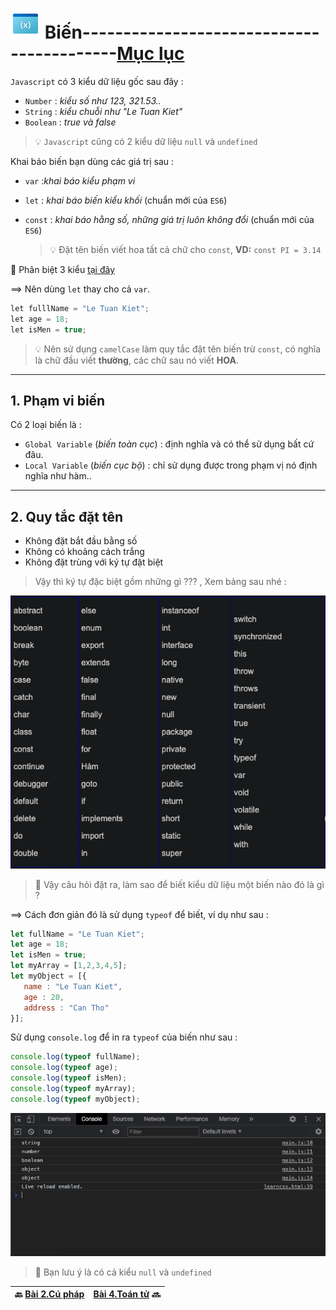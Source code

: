 # ![icons8-variable.png](https://raw.githubusercontent.com/Zenfection/Image/master/2021/04/19-18-25-05-icons8-variable.png) Biến------------------------------------------[Mục lục](https://github.com/Zenfection/Javascript)

`Javascript` có 3 kiểu dữ liệu gốc sau đây : 

- `Number` : *kiểu số như 123, 321.53..*
- `String` : *kiểu chuỗi như "Le Tuan Kiet"*
- `Boolean` : *true và false*

> 💡 `Javascript` cũng có 2 kiểu dữ liệu `null` và `undefined`

Khai báo biến bạn dùng các giá trị sau : 

- `var` :*khai báo kiểu phạm vi*

- `let` : *khai báo biến kiểu khối* (chuẩn mới của `ES6`)

- `const` : *khai báo hằng số, những giá trị luôn không đổi*  (chuẩn mới của `ES6`)
  
  > 💡 Đặt tên biến viết hoa tất cả chữ cho `const`,  **VD:** `const PI = 3.14`

💭 Phân biệt 3 kiểu [tại đây](https://viblo.asia/p/phan-biet-kieu-bien-var-let-va-const-trong-javascript-ORNZqaOnZ0n)

==> Nên dùng `let` thay cho cả `var`.

```java
let fulllName = "Le Tuan Kiet";
let age = 18;
let isMen = true;
```

> 💡 Nên sử dụng `camelCase` làm quy tắc đặt tên biến trừ `const`, có nghĩa là chữ đầu viết **thường**, các chữ sau nó viết **HOA**.

---

## 1. Phạm vi biến

Có 2 loại biến là :

- `Global Variable` (*biến toàn cục*) :  định nghĩa và có thể sử dụng bất cứ đâu.
- `Local Variable` (*biến cục bộ*) : chỉ sử dụng được trong phạm vị nó định nghĩa như hàm..

---

## 2. Quy tắc đặt tên

- Không đặt bắt đầu bằng số
- Không có khoảng cách trắng
- Không đặt trùng với ký tự đặt biệt

> Vậy thì ký tự đặc biệt gồm những gì ??? , Xem bảng sau nhé : 

<img src="https://raw.githubusercontent.com/Zenfection/Image/master/2021/01/21-20-10-30-A%CC%89nh%20chu%CC%A3p%20Ma%CC%80n%20hi%CC%80nh%202021-01-21%20lu%CC%81c%2020.10.26.png" title="" alt="Ảnh chụp Màn hình 2021-01-21 lúc 20.10.26.png" width="591">

> 🤔 Vậy câu hỏi đặt ra, làm sao để biết kiểu dữ liệu một biến nào đó là gì ? 

==> Cách đơn giản đó là sử dụng `typeof` để biết, ví dụ như sau : 

```javascript
let fullName = "Le Tuan Kiet";
let age = 18;
let isMen = true;
let myArray = [1,2,3,4,5];
let myObject = [{
   name : "Le Tuan Kiet",
   age : 20,
   address : "Can Tho"
}];
```

Sử dụng `console.log` để in ra `typeof` của biến như sau : 

```javascript
console.log(typeof fullName);
console.log(typeof age);
console.log(typeof isMen);
console.log(typeof myArray);
console.log(typeof myObject);
```

![Ảnh chụp Màn hình 2021-01-21 lúc 23.24.58.png](https://raw.githubusercontent.com/Zenfection/Image/master/2021/01/21-23-25-23-A%CC%89nh%20chu%CC%A3p%20Ma%CC%80n%20hi%CC%80nh%202021-01-21%20lu%CC%81c%2023.24.58.png)

> 🚀 Bạn lưu ý là có cả kiểu `null` và `undefined`

| 🔙 [Bài 2.Cú pháp](https://github.com/Zenfection/Javascript/blob/master/Javascript%20Basic/2.Cuphap.md) | [Bài 4.Toán tử](https://github.com/Zenfection/Javascript/blob/master/Javascript%20Basic/4.Toantu.md) 🔜 |
| ------------------------------------------------------------------------------------------------------- | ------------------------------------------------------------------------------------------------------- |